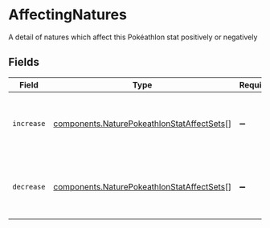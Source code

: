 # AffectingNatures

A detail of natures which affect this Pokéathlon stat positively or negatively


## Fields

| Field                                                                                                    | Type                                                                                                     | Required                                                                                                 | Description                                                                                              |
| -------------------------------------------------------------------------------------------------------- | -------------------------------------------------------------------------------------------------------- | -------------------------------------------------------------------------------------------------------- | -------------------------------------------------------------------------------------------------------- |
| `increase`                                                                                               | [components.NaturePokeathlonStatAffectSets](../../models/components/naturepokeathlonstataffectsets.md)[] | :heavy_minus_sign:                                                                                       | A list of natures that positively affect this Pokéathlon stat                                            |
| `decrease`                                                                                               | [components.NaturePokeathlonStatAffectSets](../../models/components/naturepokeathlonstataffectsets.md)[] | :heavy_minus_sign:                                                                                       | A list of natures that negatively affect this Pokéathlon stat                                            |